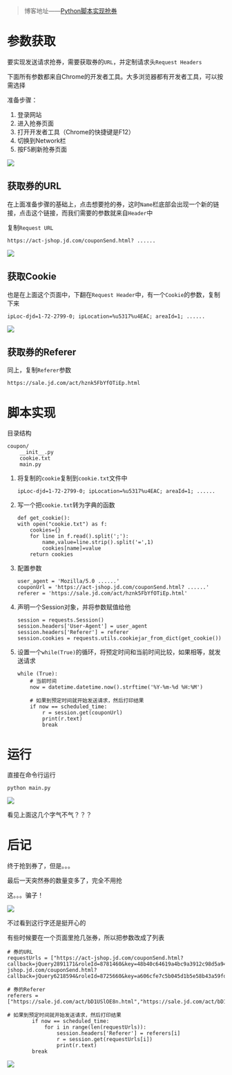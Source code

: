 >博客地址——[Python脚本实现抢券](http://blog.csdn.net/white_idiot/article/details/78385441)

# 参数获取

要实现发送请求抢券，需要获取券的`URL`，并定制请求头`Request Headers`

下面所有参数都来自Chrome的开发者工具。大多浏览器都有开发者工具，可以按需选择

准备步骤：

1. 登录网站
2. 进入抢券页面
3. 打开开发者工具（Chrome的快捷键是F12）
4. 切换到Network栏
5. 按F5刷新抢券页面

![](http://upload-images.jianshu.io/upload_images/2482101-0cb61f096e57f9cf.png?imageMogr2/auto-orient/strip%7CimageView2/2/w/1240)

## 获取券的URL

在上面准备步骤的基础上，点击想要抢的券，这时`Name`栏底部会出现一个新的链接，点击这个链接，而我们需要的参数就来自`Header`中

复制`Request URL`

```
https://act-jshop.jd.com/couponSend.html? ......
```

![](http://upload-images.jianshu.io/upload_images/2482101-0568fcfc9128cd54.png?imageMogr2/auto-orient/strip%7CimageView2/2/w/1240)

## 获取Cookie

也是在上面这个页面中，下翻在`Request Header`中，有一个`Cookie`的参数，复制下来

```
ipLoc-djd=1-72-2799-0; ipLocation=%u5317%u4EAC; areaId=1; ......
```

![](http://upload-images.jianshu.io/upload_images/2482101-f65ea39c17d73c2a.png?imageMogr2/auto-orient/strip%7CimageView2/2/w/1240)


## 获取券的Referer

同上，复制`Referer`参数

```
https://sale.jd.com/act/hznk5FbYfOTiEp.html
```

# 脚本实现

目录结构

```
coupon/
    __init__.py
    cookie.txt
    main.py
```

1. 将复制的`cookie`复制到`cookie.txt`文件中

    ```
    ipLoc-djd=1-72-2799-0; ipLocation=%u5317%u4EAC; areaId=1; ......
    ```

2. 写一个把`cookie.txt`转为字典的函数

    ```
    def get_cookie():
    with open("cookie.txt") as f:
        cookies={}
        for line in f.read().split(';'):
            name,value=line.strip().split('=',1)
            cookies[name]=value
        return cookies
    ```

2. 配置参数

    ```
    user_agent = 'Mozilla/5.0 ......'
    couponUrl = 'https://act-jshop.jd.com/couponSend.html? ......'
    referer = 'https://sale.jd.com/act/hznk5FbYfOTiEp.html'
    ```

4. 声明一个Session对象，并将参数赋值给他

    ```
    session = requests.Session()
    session.headers['User-Agent'] = user_agent
    session.headers['Referer'] = referer
    session.cookies = requests.utils.cookiejar_from_dict(get_cookie())
    ```

5. 设置一个`while(True)`的循环，将预定时间和当前时间比较，如果相等，就发送请求

    ```
    while (True):
        # 当前时间
        now = datetime.datetime.now().strftime('%Y-%m-%d %H:%M')

        # 如果到预定时间就开始发送请求，然后打印结果
        if now == scheduled_time:
            r = session.get(couponUrl)
            print(r.text)
            break
    ```

# 运行

直接在命令行运行

```
python main.py
```


![](http://upload-images.jianshu.io/upload_images/2482101-16e1c54f95521402.png?imageMogr2/auto-orient/strip%7CimageView2/2/w/1240)

看见上面这几个字气不气？？？

# 后记

终于抢到券了，但是。。。

最后一天突然券的数量变多了，完全不用抢

这。。。骗子！

![](http://upload-images.jianshu.io/upload_images/2482101-ab1d7c9baf852edc.png?imageMogr2/auto-orient/strip%7CimageView2/2/w/1240)

不过看到这行字还是挺开心的

有些时候要在一个页面里抢几张券，所以把参数改成了列表

```
# 券的URL
requestUrls = ["https://act-jshop.jd.com/couponSend.html?callback=jQuery2891171&roleId=8781460&key=48b40c64619a4bc9a3912c98d5a94fed&_=1510055639531","https://act-jshop.jd.com/couponSend.html?callback=jQuery6218594&roleId=8725660&key=a606cfe7c5b045d1b5e58b43a59fd9b1&_=1510056463018"]

# 券的Referer
referers = ["https://sale.jd.com/act/bD1USlOE8n.html","https://sale.jd.com/act/bD1USlOE8n.html"]

# 如果到预定时间就开始发送请求，然后打印结果
        if now == scheduled_time:
            for i in range(len(requestUrls)):
                session.headers['Referer'] = referers[i]
                r = session.get(requestUrls[i])
                print(r.text)
        break
```

![](http://upload-images.jianshu.io/upload_images/2482101-3332eb610d1baf4e.png?imageMogr2/auto-orient/strip%7CimageView2/2/w/1240)

